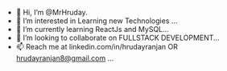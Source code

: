 - 👋 Hi, I’m @MrHruday.
- 👀 I’m interested in Learning new Technologies ...
- 🌱 I’m currently learning ReactJs and MySQL...
- 💞️ I’m looking to collaborate on FULLSTACK DEVELOPMENT...
- 📫 Reach me at linkedin.com/in/hrudayranjan  OR  hrudayranjan8@gmail.com ...

<!---
Erhruday/Erhruday is a ✨ special ✨ repository because its `README.md` (this file) appears on your GitHub profile.
You can click the Preview link to take a look at your changes.
--->
